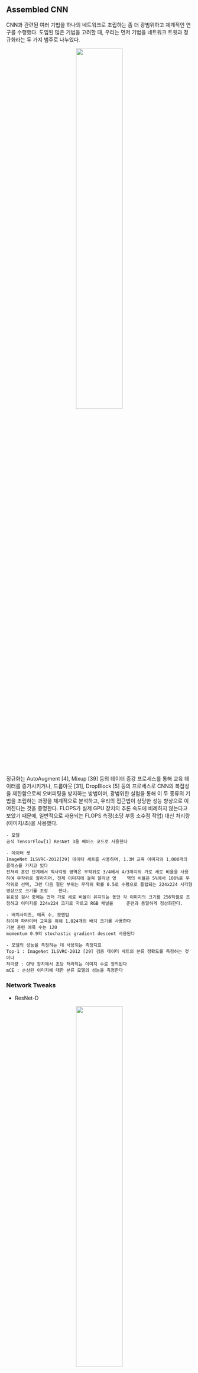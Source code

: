 ## Assembled CNN

CNN과 관련된 여러 기법을 하나의 네트워크로 조립하는 좀 더 광범위하고 체계적인 연구를 수행했다. 도입된 많은 기법을 고려할 때, 우리는 먼저 기법을 네트워크 트윗과 정규화라는 두 가지 범주로 나누었다.
 
<p align="center"><img src="https://user-images.githubusercontent.com/45933225/79968789-94ecdd00-84cb-11ea-9138-d2b190762176.png" width="50%"></p>

정규화는 AutoAugment [4], Mixup [39] 등의 데이터 증강 프로세스를 통해 교육 데이터를 증가시키거나, 드롭아웃 [31], DropBlock [5] 등의 프로세스로 CNN의 복잡성을 제한함으로써 오버피팅을 방지하는 방법이며, 광범위한 실험을 통해 이 두 종류의 기법을 조립하는 과정을 체계적으로 분석하고, 우리의 접근법이 상당한 성능 향상으로 이어진다는 것을 증명한다. FLOPS가 실제 GPU 장치의 추론 속도에 비례하지 않는다고 보았기 때문에, 일반적으로 사용되는 FLOPS 측정(초당 부동 소수점 작업) 대신 처리량(이미지/초)을 사용했다.

    - 모델
    공식 TensorFlow[1] ResNet 3을 베이스 코드로 사용한다

    - 데이터 셋
    ImageNet ILSVRC-2012[29] 데이터 세트를 사용하며, 1.3M 교육 이미지와 1,000개의 클래스를 가지고 있다
    전처리 훈련 단계에서 직사각형 영역은 무작위로 3/4에서 4/3까지의 가로 세로 비율을 사용하여 무작위로 잘라지며, 전체 이미지에 걸쳐 잘라낸 영    역의 비율은 5%에서 100%로 무작위로 선택, 그런 다음 절단 부위는 무작위 확률 0.5로 수평으로 플립되는 224x224 사각형 영상으로 크기를 조정    한다. 
    유효성 검사 중에는 먼저 가로 세로 비율이 유지되는 동안 각 이미지의 크기를 256픽셀로 조정하고 이미지를 224x224 크기로 자르고 RGB 채널을     훈련과 동일하게 정상화한다.

    - 배치사이즈, 에폭 수, 모멘텀
    하이퍼 파라미터 교육을 위해 1,024개의 배치 크기를 사용한다
    기본 훈련 에폭 수는 120
    momentum 0.9의 stochastic gradient descent 사용된다

    - 모델의 성능을 측정하는 데 사용되는 측정지표
    Top-1 : ImageNet ILSVRC-2012 [29] 검증 데이터 세트의 분류 정확도를 측정하는 것이다
    처리량 : GPU 장치에서 초당 처리되는 이미지 수로 정의된다
    mCE : 손상된 이미지에 대한 분류 모델의 성능을 측정한다

### Network Tweaks

- ResNet-D

<p align="center"><img src="https://user-images.githubusercontent.com/45933225/79968845-a504bc80-84cb-11ea-8e65-bd4371ab1d84.png" width="50%"></p>

1. 처음 두 개의 convolution stride 사이즈가 바뀌었다. (그림 2(b)의 파란색) 
2. 2×2 Average pooling layer는 Convolution(녹색) 전에 2의 stride로 추가되었다. 
3. 7x7의 큰 Convolution은 stem layer(빨간색)에서 3개의 작은 3x3 Convolution으로 대체되었다.

#### Channel Attention (SE, SK)
1. SE(Squeeze and Excitation) 네트워크는 채널과 같은 관계를 모델링하여 네트워크의 표현 능력을 높이는 데 초점을 맞춘다. SE는 채널 정보만을 얻기 위해 글로벌 풀링을 통해 공간 정보를 제거한 후, 이 모듈에서 완전히 연결된 두 레이어가 채널 간의 상관 관계를 학습한다. 
2. Selective kernel(SK)은 인간의 시각 피질에서 뉴런의 수용 크기가 서로 다르다는 사실에서 영감을 얻는다. SK 유닛은 커널 크기가 다른 여러 개의 지점이 있으며, 소프트맥스 주의를 이용해 모든 지점이 융합되어 있다

<p align="center"><img src="https://user-images.githubusercontent.com/45933225/79968865-ac2bca80-84cb-11ea-8d9e-371e991321d2.png" width="70%"></p>
 
<p align="center"><img src="https://user-images.githubusercontent.com/45933225/79968932-c5347b80-84cb-11ea-8183-96a045e180cf.png" width="50%"></p>

표 2는 channel attention의 다른 구성에 대한 결과를 보여준다. SE는 SK에 비해 처리량은 높지만 정확도는 낮다(표 2의 C1). Top-1의 정확도와 처리량 사이의 관계를 고려하여 R50+SK†이 사용된다.

#### Anti-Alias Downsampling (AA)
1. AA는 심층 네트워크의 이동-균형도를 개선할 것을 제안한다
2. AA는 저역-통과 필터로서 그들 사이에 기존의 strided-Conv와 함께 실질적인 앨리어스 방지 효과를 얻기 위해 제안된다.

<p align="center"><img src="https://user-images.githubusercontent.com/45933225/79968958-cd8cb680-84cb-11ea-8f40-a9e2a8de91e3.png" width="50%"></p>

#### Big Little Network (BL)
1. BigLittleNet[3]은 컴퓨터 비용을 절감하고 정확도를 높이는 것을 목표로 하는 동시에 해상도가 다른 여러 지점을 적용한다. 

### Regularization

- AutoAugment (Autoaug)
1. AutoAugment[4]는 데이터로부터 증강 전략을 학습하는 데이터 증강 절차다
- Mixup
1.데이터 확대를 위한 교육 세트의 두 가지 예를 보간하여 하나의 예를 만든다
2. 훈련 데이터 세트의 특징 공간에 빈 공간을 채우는 신경 네트워크 보간 예제를 보여줌으로써 이러한 문제를 완화시킨다
3. 첫 번째 유형은 두 개의 미니 배치를 사용하여 혼합된 미니 배치를 생성한다
4. 두 번째 유형의 구현에서는 CPU 리소스를 덜 사용한다. 왜냐하면 하나의 혼합된 미니 배치를 생성하려면 하나의 미니 배치만 미리 처리하면 되기 때문이다
- DropBlock
1. DropBlock [7]은 연속적인 활성화 영역을 삭제하여 특정 의미 정보를 제거할 수 있어 네트워크의 정규화에 효율적이다
- Label Smoothing (LS)
1. 무한 출력을 억제하고 오버 피팅을 방지한다
- Knowledge Distillation (KD)
1. 한 신경망(Teacher)에서 다른 신경망(Student)으로 지식을 전달하는 기술이다. 
2. Teacher model은 복잡하지만 정확도가 높은 번거로운 모델이며, 약하지만 가벼운 Student model은 교사 모델을 모방하여 자신의 정확도를 높일 수 있다.


### Experiment Results

<p align="center"><img src="https://user-images.githubusercontent.com/45933225/79968991-d9787880-84cb-11ea-9356-0b7c20a21411.png" width="50%"></p>

ResNet-D와 SK를 스택으로 하면 ResNet-D와 SK를 별도로 적용하여 얻은 성능 이득의 합계와 거의 동등한 수준으로 정확도 상위 1위 이득을 증가시킨다. 그 결과, 두 개의 트윗은 서로 거의 영향을미치지 않고 독립적으로 성능을 향상시킬 수 있다는 것을 보여준다.

<p align="center"><img src="https://user-images.githubusercontent.com/45933225/79969017-e1d0b380-84cb-11ea-9a63-9e7675cfbb95.png" width="100%"></p>

최종 모델은 표 7에 E11로 나와 있으며, 이 모델을 Asemble-ResNet-50이라고 부른다.

### Conclusion
CNN을 위한 다양한 기법을 단일의 couvolutional 네트워크에 조립하는 것이 ImageNet ILSVRC2012 검증 데이터 집합에서 Top-1 정확도와 mCE의 개선을 이끈다는 것을 보여준다. 시너지 효과는 단일 네트워크에서 다양한 네트워크 트윗과 정규화 기법을 함께 사용함으로써 달성되었다. 
